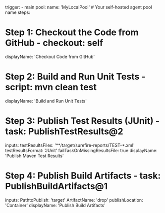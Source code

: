 trigger: - main 
pool: 
name: 'MyLocalPool'  # Your self-hosted agent pool name 
steps: 
# Step 1: Checkout the Code from GitHub - checkout: self 
displayName: 'Checkout Code from GitHub' 
# Step 2: Build and Run Unit Tests - script: mvn clean test 
displayName: 'Build and Run Unit Tests' 
# Step 3: Publish Test Results (JUnit) - task: PublishTestResults@2 
inputs: 
testResultsFiles: '**/target/surefire-reports/TEST-*.xml' 
testResultsFormat: 'JUnit' 
failTaskOnMissingResultsFile: true 
displayName: 'Publish Maven Test Results' 
# Step 4: Publish Build Artifacts - task: PublishBuildArtifacts@1 
inputs: 
PathtoPublish: 'target' 
ArtifactName: 'drop' 
publishLocation: 'Container' 
displayName: 'Publish Build Artifacts' 
